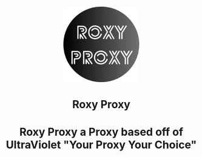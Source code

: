 <p align="center"><img src="https://github.com/persisoffcial/Roxy-Proxy/blob/main/Your%20paragraph%20text.png?raw=true" height="200"></p>

<h1 align="center">Roxy Proxy</h1>

<h1 align="center">Roxy Proxy a Proxy based off of UltraViolet "Your Proxy Your Choice"</h1>

